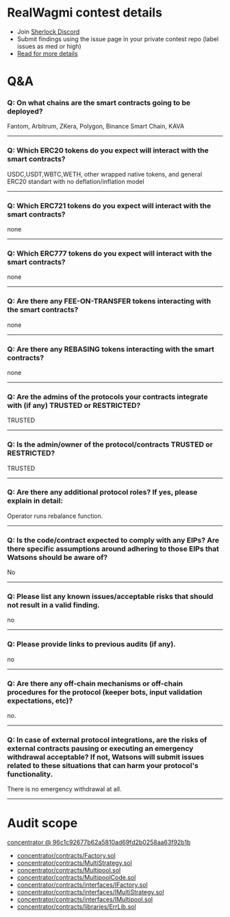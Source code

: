 
# RealWagmi contest details

- Join [Sherlock Discord](https://discord.gg/MABEWyASkp)
- Submit findings using the issue page in your private contest repo (label issues as med or high)
- [Read for more details](https://docs.sherlock.xyz/audits/watsons)

# Q&A

### Q: On what chains are the smart contracts going to be deployed?
Fantom, Arbitrum, ZKera, Polygon, Binance Smart Chain, KAVA
___

### Q: Which ERC20 tokens do you expect will interact with the smart contracts? 
USDC,USDT,WBTC,WETH, other wrapped native tokens, and general ERC20 standart with no deflation/inflation model
___

### Q: Which ERC721 tokens do you expect will interact with the smart contracts? 
none
___

### Q: Which ERC777 tokens do you expect will interact with the smart contracts? 
none
___

### Q: Are there any FEE-ON-TRANSFER tokens interacting with the smart contracts?

none
___

### Q: Are there any REBASING tokens interacting with the smart contracts?

none
___

### Q: Are the admins of the protocols your contracts integrate with (if any) TRUSTED or RESTRICTED?
TRUSTED
___

### Q: Is the admin/owner of the protocol/contracts TRUSTED or RESTRICTED?
TRUSTED
___

### Q: Are there any additional protocol roles? If yes, please explain in detail:
Operator runs rebalance function. 
___

### Q: Is the code/contract expected to comply with any EIPs? Are there specific assumptions around adhering to those EIPs that Watsons should be aware of?
No
___

### Q: Please list any known issues/acceptable risks that should not result in a valid finding.
no
___

### Q: Please provide links to previous audits (if any).
no
___

### Q: Are there any off-chain mechanisms or off-chain procedures for the protocol (keeper bots, input validation expectations, etc)?
no. 
___

### Q: In case of external protocol integrations, are the risks of external contracts pausing or executing an emergency withdrawal acceptable? If not, Watsons will submit issues related to these situations that can harm your protocol's functionality.
There is no emergency withdrawal at all. 
___



# Audit scope


[concentrator @ 96c1c92677b62a5810ad69fd2b0258aa63f92b1b](https://github.com/RealWagmi/concentrator/tree/96c1c92677b62a5810ad69fd2b0258aa63f92b1b)
- [concentrator/contracts/Factory.sol](concentrator/contracts/Factory.sol)
- [concentrator/contracts/MultiStrategy.sol](concentrator/contracts/MultiStrategy.sol)
- [concentrator/contracts/Multipool.sol](concentrator/contracts/Multipool.sol)
- [concentrator/contracts/MultipoolCode.sol](concentrator/contracts/MultipoolCode.sol)
- [concentrator/contracts/interfaces/IFactory.sol](concentrator/contracts/interfaces/IFactory.sol)
- [concentrator/contracts/interfaces/IMultiStrategy.sol](concentrator/contracts/interfaces/IMultiStrategy.sol)
- [concentrator/contracts/interfaces/IMultipool.sol](concentrator/contracts/interfaces/IMultipool.sol)
- [concentrator/contracts/libraries/ErrLib.sol](concentrator/contracts/libraries/ErrLib.sol)


